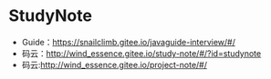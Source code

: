 # StudyNote





- Guide：https://snailclimb.gitee.io/javaguide-interview/#/
- 码云：http://wind_essence.gitee.io/study-note/#/?id=studynote
- 码云:http://wind_essence.gitee.io/project-note/#/
